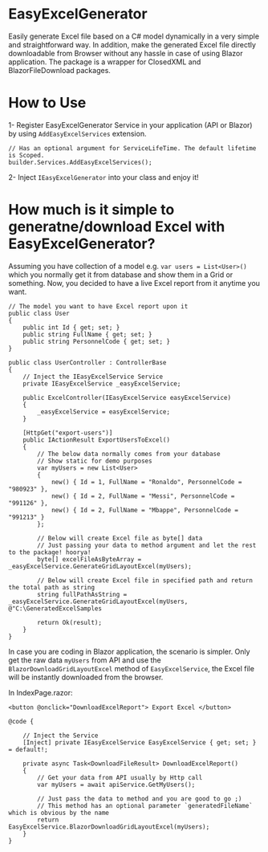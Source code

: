 # EasyExcelGenerator

Easily generate Excel file based on a C# model dynamically in a very simple and straightforward way. In addition, make the generated Excel file directly downloadable from Browser without any hassle in case of using Blazor application. The package is a wrapper for ClosedXML and BlazorFileDownload packages.

# How to Use
1- Register EasyExcelGenerator Service in your application (API or Blazor) by using `AddEasyExcelServices` extension. 
```
// Has an optional argument for ServiceLifeTime. The default lifetime is Scoped.
builder.Services.AddEasyExcelServices();
```

2- Inject `IEasyExcelGenerator` into your class and enjoy it!

# How much is it simple to generatne/download Excel with EasyExcelGenerator?

Assuming you have collection of a model e.g. `var users = List<User>()` which you normally get it from database and show them in a Grid or something. Now, 
you decided to have a live Excel report from it anytime you want.

```
// The model you want to have Excel report upon it
public class User
{
	public int Id { get; set; }
	public string FullName { get; set; }
	public string PersonnelCode { get; set; }
}
```

```
public class UserController : ControllerBase 
{
    // Inject the IEasyExcelService Service 
    private IEasyExcelService _easyExcelService;

    public ExcelController(IEasyExcelService easyExcelService)
    {
        _easyExcelService = easyExcelService;
    }

    [HttpGet("export-users")]
    public IActionResult ExportUsersToExcel()
    {
        // The below data normally comes from your database
        // Show static for demo purposes
        var myUsers = new List<User>
        { 
            new() { Id = 1, FullName = "Ronaldo", PersonnelCode = "980923" },
            new() { Id = 2, FullName = "Messi", PersonnelCode = "991126" },
            new() { Id = 2, FullName = "Mbappe", PersonnelCode = "991213" }
        };

        // Below will create Excel file as byte[] data
        // Just passing your data to method argument and let the rest to the package! hoorya!
        byte[] excelFileAsByteArray = _easyExcelService.GenerateGridLayoutExcel(myUsers);

        // Below will create Excel file in specified path and return the total path as string
        string fullPathAsString = _easyExcelService.GenerateGridLayoutExcel(myUsers, @"C:\GeneratedExcelSamples

        return Ok(result);
    }
}

```

In case you are coding in Blazor application, the scenario is simpler. Only get the raw data `myUsers` from API and use the `BlazorDownloadGridLayoutExcel` method
of `EasyExcelService`, the Excel file will be instantly downloaded from the browser.

In IndexPage.razor:

```
<button @onclick="DownloadExcelReport"> Export Excel </button>

@code {

    // Inject the Service 
    [Inject] private IEasyExcelService EasyExcelService { get; set; } = default!;

    private async Task<DownloadFileResult> DownloadExcelReport()
    {
        // Get your data from API usually by Http call
        var myUsers = await apiService.GetMyUsers();

        // Just pass the data to method and you are good to go ;)
        // This method has an optional parameter `generatedFileName` which is obvious by the name
        return EasyExcelService.BlazorDownloadGridLayoutExcel(myUsers);
    }
}
```
